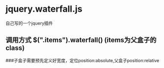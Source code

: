 # jquery.waterfall.js
自己写的一个jquery插件
## 调用方式 $(".items").waterfall()  (items为父盒子的class)
###子盒子需要预先定义好宽度，定位position:absolute,父盒子position:relative
